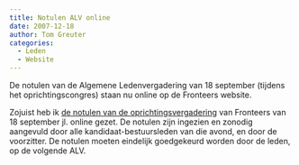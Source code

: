```yaml
---
title: Notulen ALV online
date: 2007-12-18
author: Tom Greuter
categories: 
  - Leden
  - Website
---
```

De notulen van de Algemene Ledenvergadering van 18 september (tijdens het oprichtingscongres) staan nu online op de Fronteers website.

Zojuist heb ik [de notulen van de oprichtingsvergadering](/vereniging/bestuur/notulen/18-09-07) van Fronteers van 18 september jl. online gezet. De notulen zijn ingezien en zonodig aangevuld door alle kandidaat-bestuursleden van die avond, en door de voorzitter. De notulen moeten eindelijk goedgekeurd worden door de leden, op de volgende ALV.
